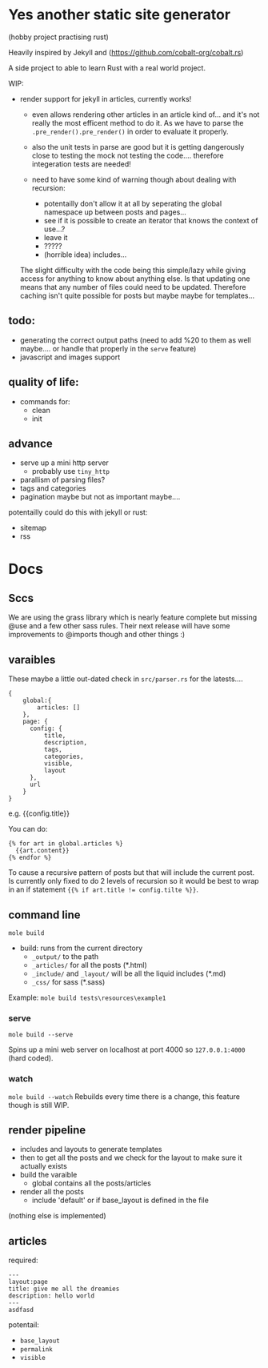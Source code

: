 # Yes another static site generator
(hobby project practising rust)

Heavily inspired by Jekyll and  (https://github.com/cobalt-org/cobalt.rs)

A side project to able to learn Rust with a real world project. 


WIP:
- render support for jekyll in articles, currently works! 
  - even allows rendering other articles in an article kind of... and it's not really the most efficent method to do it. As we have to parse the `.pre_render().pre_render()` in order to evaluate it properly.
  - also the unit tests in parse are good but it is getting dangerously close to testing the mock not testing the code.... therefore integeration tests are needed!

  - need to have some kind of warning though about dealing with recursion:
    - potentailly don't allow it at all by seperating the global namespace up between posts and pages... 
    - see if it is possible to create an iterator that knows the context of use...?
    - leave it
    - ?????
    - (horrible idea) includes...

  The slight difficulty with the code being this simple/lazy while giving access for anything to know about anything else. Is that updating one means that any number of files could need to be updated. Therefore caching isn't quite possible for posts but maybe maybe for templates...


## todo:
- generating the correct output paths (need to add %20 to them as well maybe.... or handle that properly in the `serve` feature)
- javascript and images support

## quality of life:
- commands for:
  - clean
  - init

## advance
- serve up a mini http server
  - probably use `tiny_http`
- parallism of parsing files?
- tags and categories
- pagination maybe but not as important maybe....


potentailly could do this with jekyll or rust:
- sitemap
- rss



# Docs

## Sccs
We are using the grass library which is nearly feature complete but missing @use and a few other sass rules. Their next release will have some improvements to @imports though and other things :)

## varaibles

These maybe a little out-dated check in `src/parser.rs` for the latests....
```
{
    global:{
        articles: []
    },
    page: {
      config: {
          title,
          description,
          tags,
          categories,
          visible,
          layout
      },
      url
    }
}
```

e.g. {{config.title}}

You can do:
```
{% for art in global.articles %}
  {{art.content}}
{% endfor %}
```
To cause a recursive pattern of posts but that will include the current post. Is currently only fixed to do 2 levels of recursion so it would be best to wrap in an if statement `{{% if art.title != config.tilte %}}`.

## command line

`mole build`

- build: runs from the current directory 
  - `_output/` to the path
  - `_articles/` for all the posts (*.html)
  - `_include/` and `_layout/` will be all the liquid includes (*.md)
  - `_css/` for sass (*.sass)


Example:
`mole build tests\resources\example1`


### serve

`mole build --serve`

Spins up a mini web server on localhost at port 4000 so `127.0.0.1:4000` (hard coded).

### watch
`mole build --watch`
Rebuilds every time there is a change, this feature though is still WIP.


## render pipeline
- includes and layouts to generate templates
- then to get all the posts and we check for the layout to make sure it actually exists
- build the varaible 
  - global contains all the posts/articles
- render all the posts
  - include 'default' or if base_layout is defined in the file 


(nothing else is implemented)


## articles

required:
```
---
layout:page
title: give me all the dreamies
description: hello world
---
asdfasd
```

potentail:
- `base_layout`
- `permalink`
- `visible`


